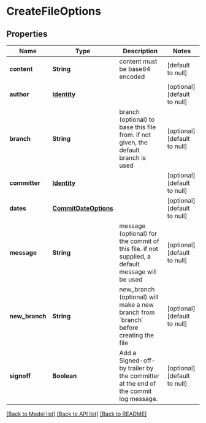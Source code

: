 # CreateFileOptions
## Properties

| Name | Type | Description | Notes |
|------------ | ------------- | ------------- | -------------|
| **content** | **String** | content must be base64 encoded | [default to null] |
| **author** | [**Identity**](Identity.md) |  | [optional] [default to null] |
| **branch** | **String** | branch (optional) to base this file from. if not given, the default branch is used | [optional] [default to null] |
| **committer** | [**Identity**](Identity.md) |  | [optional] [default to null] |
| **dates** | [**CommitDateOptions**](CommitDateOptions.md) |  | [optional] [default to null] |
| **message** | **String** | message (optional) for the commit of this file. if not supplied, a default message will be used | [optional] [default to null] |
| **new\_branch** | **String** | new_branch (optional) will make a new branch from &#x60;branch&#x60; before creating the file | [optional] [default to null] |
| **signoff** | **Boolean** | Add a Signed-off-by trailer by the committer at the end of the commit log message. | [optional] [default to null] |

[[Back to Model list]](../README.md#documentation-for-models) [[Back to API list]](../README.md#documentation-for-api-endpoints) [[Back to README]](../README.md)


